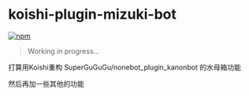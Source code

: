 # koishi-plugin-mizuki-bot

[![npm](https://img.shields.io/npm/v/koishi-plugin-mizuki-bot?style=flat-square)](https://www.npmjs.com/package/koishi-plugin-mizuki-bot)

> Working in progress...


打算用Koishi重构 SuperGuGuGu/nonebot_plugin_kanonbot 的水母箱功能

然后再加一些其他的功能
